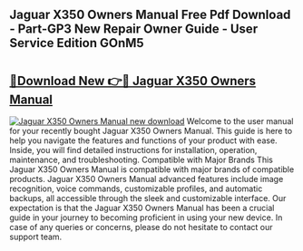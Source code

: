 ## Jaguar X350 Owners Manual Free Pdf Download - Part-GP3 New Repair Owner Guide - User Service Edition GOnM5

# <h2><a href="http://cf12824.oget.top/?id=Jaguar+X350+Owners+Manual">🔗Download New 👉🔴 Jaguar X350 Owners Manual</a></h2>

[![Jaguar X350 Owners Manual new download](https://i.imgur.com/5g1atiW.png)](http://cf12824.oget.top/?id=Jaguar+X350+Owners+Manual)
Welcome to the user manual for your recently bought Jaguar X350 Owners Manual. This guide is here to help you navigate the features and functions of your product with ease. Inside, you will find detailed instructions for installation, operation, maintenance, and troubleshooting. Compatible with Major Brands This Jaguar X350 Owners Manual is compatible with major brands of compatible products. Jaguar X350 Owners Manual advanced features include image recognition, voice commands, customizable profiles, and automatic backups, all accessible through the sleek and customizable interface. Our expectation is that the Jaguar X350 Owners Manual has been a crucial guide in your journey to becoming proficient in using your new device. In case of any queries or concerns, please do not hesitate to contact our support team.
